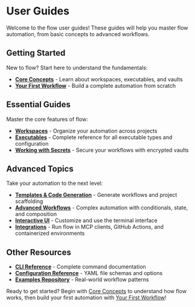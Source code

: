 # User Guides

Welcome to the flow user guides! These guides will help you master flow automation, from basic concepts to advanced workflows.

## Getting Started

New to flow? Start here to understand the fundamentals:

- **[Core Concepts](concepts.md)** - Learn about workspaces, executables, and vaults
- **[Your First Workflow](first-workflow.md)** - Build a complete automation from scratch

## Essential Guides

Master the core features of flow:

- **[Workspaces](workspaces.md)** - Organize your automation across projects
- **[Executables](executables.md)** - Complete reference for all executable types and configuration
- **[Working with Secrets](secrets.md)** - Secure your workflows with encrypted vaults

## Advanced Topics

Take your automation to the next level:

- **[Templates & Code Generation](templating.md)** - Generate workflows and project scaffolding
- **[Advanced Workflows](advanced.md)** - Complex automation with conditionals, state, and composition
- **[Interactive UI](interactive.md)** - Customize and use the terminal interface
- **[Integrations](integrations.md)** - Run flow in MCP clients, GitHub Actions, and containerized environments

## Other Resources

- **[CLI Reference](../cli/README.md)** - Complete command documentation
- **[Configuration Reference](../types/README.md)** - YAML file schemas and options
- **[Examples Repository](https://github.com/flowexec/examples)** - Real-world workflow patterns

Ready to get started? Begin with [Core Concepts](concepts.md) to understand how flow works, then build your first automation with [Your First Workflow](first-workflow.md)!